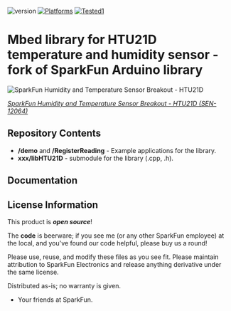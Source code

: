 ![version] [![Platforms][]][Platforms_All] [![Tested1][]][Tested1_Link]

Mbed library for HTU21D temperature and humidity sensor - fork of SparkFun Arduino library
===========================================================================================


![SparkFun Humidity and Temperature Sensor Breakout - HTU21D](https://dlnmh9ip6v2uc.cloudfront.net/images/products/1/2/0/6/4/12064-04.jpg)  

[*SparkFun Humidity and Temperature Sensor Breakout - HTU21D (SEN-12064)*](https://www.sparkfun.com/products/12064)


Repository Contents
-------------------

* **/demo** and **/RegisterReading** - Example applications for the library. 
* **xxx/libHTU21D** - submodule for the library (.cpp, .h).

Documentation
--------------


License Information
-------------------

This product is _**open source**_! 

The **code** is beerware; if you see me (or any other SparkFun employee) at the local, and you've found our code helpful, please buy us a round!

Please use, reuse, and modify these files as you see fit. Please maintain attribution to SparkFun Electronics and release anything derivative under the same license.

Distributed as-is; no warranty is given.

- Your friends at SparkFun.


[version]:       https://img.shields.io/badge/Mbed%20OS-6.12-green
[Platforms]:     https://img.shields.io/badge/Platforms-All-green
[Platforms_All]: https://os.mbed.com/platforms/
[Tested1]:       https://img.shields.io/badge/Tested-F767-green
[Tested1_Link]:  https://os.mbed.com/platforms/ST-Nucleo-F767ZI/